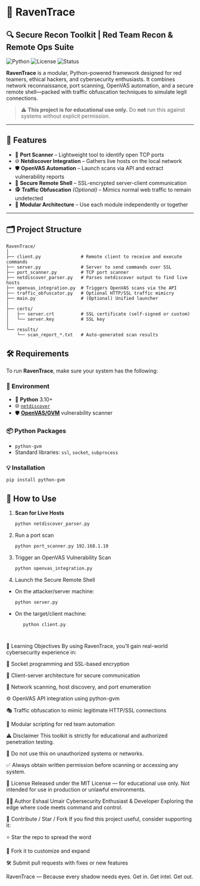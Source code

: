 # 🦅 RavenTrace  
## 🔍 Secure Recon Toolkit | Red Team Recon & Remote Ops Suite

![Python](https://img.shields.io/badge/Python-3.10%2B-blue.svg)
![License](https://img.shields.io/badge/license-Educational%20Use%20Only-red)
![Status](https://img.shields.io/badge/status-Work%20in%20Progress-yellow)

**RavenTrace** is a modular, Python-powered framework designed for red teamers, ethical hackers, and cybersecurity enthusiasts. It combines network reconnaissance, port scanning, OpenVAS automation, and a secure remote shell—packed with traffic obfuscation techniques to simulate legit connections.

> ⚠️ **This project is for educational use only.** Do **not** run this against systems without explicit permission.

---

## 🚀 Features

- 🔎 **Port Scanner** – Lightweight tool to identify open TCP ports  
- 🌐 **Netdiscover Integration** – Gathers live hosts on the local network  
- 🛡️ **OpenVAS Automation** – Launch scans via API and extract vulnerability reports  
- 🔐 **Secure Remote Shell** – SSL-encrypted server-client communication  
- 🕵️ **Traffic Obfuscation** *(Optional)* – Mimics normal web traffic to remain undetected  
- 🧩 **Modular Architecture** – Use each module independently or together  

---

## 🗂️ Project Structure

```text
RavenTrace/
│
├── client.py               # Remote client to receive and execute commands
├── server.py               # Server to send commands over SSL
├── port_scanner.py         # TCP port scanner
├── netdiscover_parser.py   # Parses netdiscover output to find live hosts
├── openvas_integration.py  # Triggers OpenVAS scans via the API
├── traffic_obfuscator.py   # Optional HTTP/SSL traffic mimicry
├── main.py                 # (Optional) Unified launcher
│
├── certs/
│   ├── server.crt          # SSL certificate (self-signed or custom)
│   └── server.key          # SSL key
│
└── results/
    └── scan_report_*.txt   # Auto-generated scan results
```
## 🛠️ Requirements

To run **RavenTrace**, make sure your system has the following:

### 🔧 Environment
- 🐍 **Python** 3.10+
- 🌐 [`netdiscover`](https://github.com/netdiscover-scanner/netdiscover)
- 🛡️ [**OpenVAS/GVM**](https://www.greenbone.net/en/) vulnerability scanner

### 📦 Python Packages
- `python-gvm`
- Standard libraries: `ssl`, `socket`, `subprocess`

### 💡 Installation

```bash
pip install python-gvm
```

## 🧪 How to Use

1. **Scan for Live Hosts**
   ```bash
   python netdiscover_parser.py
   
2. Run a port scan
   ```bash
   python port_scanner.py 192.168.1.10
   
3. Trigger an OpenVAS Vulnerability Scan
    ```bash
    python openvas_integration.py
    
4. Launch the Secure Remote Shell
 -  On the attacker/server machine:
    ```bash
    python server.py

 -  On the target/client machine:
    ```bash
       python client.py




🧠 Learning Objectives
By using RavenTrace, you’ll gain real-world cybersecurity experience in:

🔌 Socket programming and SSL-based encryption

🔗 Client-server architecture for secure communication

📡 Network scanning, host discovery, and port enumeration

⚙️ OpenVAS API integration using python-gvm

🎭 Traffic obfuscation to mimic legitimate HTTP/SSL connections

🧩 Modular scripting for red team automation

⚠️ Disclaimer
This toolkit is strictly for educational and authorized penetration testing.

🚫 Do not use this on unauthorized systems or networks.

✅ Always obtain written permission before scanning or accessing any system.

📜 License
Released under the MIT License — for educational use only.
Not intended for use in production or unlawful environments.

👩‍💻 Author
Eshaal Umair
Cybersecurity Enthusiast & Developer
Exploring the edge where code meets command and control.


🌟 Contribute / Star / Fork
If you find this project useful, consider supporting it:

⭐ Star the repo to spread the word

🍴 Fork it to customize and expand

🛠 Submit pull requests with fixes or new features

RavenTrace — Because every shadow needs eyes.
Get in. Get intel. Get out.
